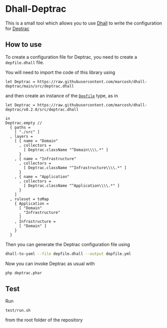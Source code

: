 # Dhall-Deptrac

This is a small tool which allows you to use [Dhall](https://dhall-lang.org/) to write the configuration for [Deptrac](https://github.com/qossmic/deptrac)

## How to use

To create a configuration file for Deptrac, you need to create a `depfile.dhall` file.

You will need to import the code of this library using

```dhall
let Deptrac = https://raw.githubusercontent.com/marcosh/dhall-deptrac/main/src/deptrac.dhall
```

and then create an instance of the [`Depfile`](https://github.com/marcosh/dhall-deptrac/blob/main/src/deptrac.dhall#L84) type, as in

```dhall
let Deptrac = https://raw.githubusercontent.com/marcosh/dhall-deptrac/v0.2.0/src/deptrac.dhall

in
Deptrac.empty //
  { paths =
    [ "./src" ]
  , layers =
    [ { name = "Domain"
      , collectors =
        [ Deptrac.className "^Domain\\\\.*" ]
      }
    , { name = "Infrastructure"
      , collectors =
        [ Deptrac.className "^Infrastructure\\\\.*" ]
      }
    , { name = "Application"
      , collectors =
        [ Deptrac.className "^Application\\\\.*" ]
      }
    ]
  , ruleset = toMap
    { Application =
      [ "Domain"
      , "Infrastructure"
      ]
    , Infrastructure =
      [ "Domain" ]
    }
  }
```

Then you can generate the Deptrac configuration file using

```bash
dhall-to-yaml --file depfile.dhall --output depfile.yml
```

Now you can invoke Deptrac as usual with

```bash
php deptrac.phar
```

## Test

Run

```
test/run.sh
```

from the root folder of the repository
